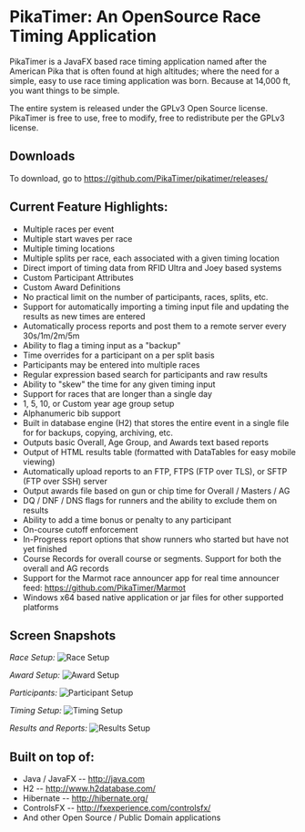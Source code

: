 # PikaTimer: An OpenSource Race Timing Application

PikaTimer is a JavaFX based race timing application named after the American Pika that is often found at high altitudes; where the need for a simple, easy to use race timing application was born. Because at 14,000 ft, you want things to be simple.

The entire system is released under the GPLv3 Open Source license. PikaTimer is free to use, free to modify, free to redistribute per the GPLv3 license. 

## Downloads
To download, go to https://github.com/PikaTimer/pikatimer/releases/

## Current Feature Highlights:
* Multiple races per event
* Multiple start waves per race
* Multiple timing locations
* Multiple splits per race, each associated with a given timing location
* Direct import of timing data from RFID Ultra and Joey based systems
* Custom Participant Attributes
* Custom Award Definitions
* No practical limit on the number of participants, races, splits, etc. 
* Support for automatically importing a timing input file and updating the results as new times are entered
* Automatically process reports and post them to a remote server every 30s/1m/2m/5m 
* Ability to flag a timing input as a "backup" 
* Time overrides for a participant on a per split basis
* Participants may be entered into multiple races
* Regular expression based search for participants and raw results
* Ability to "skew" the time for any given timing input 
* Support for races that are longer than a single day
* 1, 5, 10, or Custom year age group setup
* Alphanumeric bib support
* Built in database engine (H2) that stores the entire event in a single file for for backups, copying, archiving, etc.
* Outputs basic Overall, Age Group, and Awards text based reports
* Output of HTML results table (formatted with DataTables for easy mobile viewing)
* Automatically upload reports to an FTP, FTPS (FTP over TLS), or SFTP (FTP over SSH) server
* Output awards file based on gun or chip time for Overall / Masters / AG
* DQ / DNF / DNS flags for runners and the ability to exclude them on results
* Ability to add a time bonus or penalty to any participant
* On-course cutoff enforcement
* In-Progress report options that show runners who started but have not yet finished
* Course Records for overall course or segments. Support for both the overall and AG records 
* Support for the Marmot race announcer app for real time announcer feed: https://github.com/PikaTimer/Marmot
* Windows x64 based native application or jar files for other supported platforms

## Screen Snapshots

*Race Setup:*
![Race Setup](https://user-images.githubusercontent.com/19352375/48306069-7c188380-e4f2-11e8-8dc2-867437ddea57.png)

*Award Setup:*
![Award Setup](https://user-images.githubusercontent.com/19352375/48306072-86d31880-e4f2-11e8-9b98-95650ddca140.png)

*Participants:*
![Participant Setup](https://user-images.githubusercontent.com/19352375/48306074-905c8080-e4f2-11e8-81ab-83e1a85ba8a5.png)

*Timing Setup:*
![Timing Setup](https://user-images.githubusercontent.com/19352375/48306076-96526180-e4f2-11e8-9cb2-8aab396f34bc.png)

*Results and Reports:*
![Results Setup](https://user-images.githubusercontent.com/19352375/48306080-9e120600-e4f2-11e8-9caa-162b13c95920.png)


## Built on top of:
* Java / JavaFX -- http://java.com
* H2 -- http://www.h2database.com/
* Hibernate -- http://hibernate.org/
* ControlsFX -- http://fxexperience.com/controlsfx/
* And other Open Source / Public Domain applications
